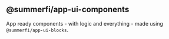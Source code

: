 ## @summerfi/app-ui-components

App ready components - with logic and everything - made using `@summerfi/app-ui-blocks`.
